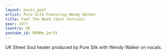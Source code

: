 ```yaml
---
layout: music_post
artist: Pure Silk Featuring Wendy Walker 
title: Feel The Need (Soul Version)
year: 19??
country: UK
youtube_id: R8MMe_2er3Y
---
```


UK Street Soul heater produced by Pure Silk with Wendy Walker on vocals.